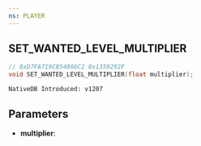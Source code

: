 ```yaml
---
ns: PLAYER
---
```

## SET_WANTED_LEVEL_MULTIPLIER

```c
// 0xD7FA719CB54866C2 0x1359292F
void SET_WANTED_LEVEL_MULTIPLIER(float multiplier);
```

```
NativeDB Introduced: v1207
```

## Parameters
* **multiplier**:
